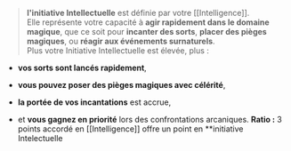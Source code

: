> **l'initiative Intellectuelle** est définie par votre [[Intelligence]].  
> Elle représente votre capacité à **agir rapidement dans le domaine magique**, que ce soit pour **incanter des sorts**, **placer des pièges magiques**, ou **réagir aux événements surnaturels**.  
> Plus votre Initiative Intellectuelle est élevée, plus :

- **vos sorts sont lancés rapidement**,
    
- **vous pouvez poser des pièges magiques avec célérité**,
    
- **la portée de vos incantations** est accrue,
    
- et **vous gagnez en priorité** lors des confrontations arcaniques.
**Ratio :** 3 points accordé en [[Intelligence]] offre un point en **initiative Intelectuelle